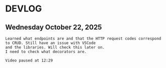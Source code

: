 # DEVLOG

## Wednesday October 22, 2025

    Learned what endpoints are and that the HTTP request codes correspond to CRUD. Still have an issue with VSCode 
    and the libraries. Will check this later on.
    I need to check what decorators are.
    
    Video paused at 12:29
